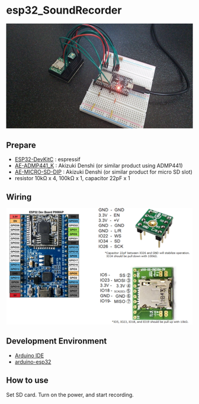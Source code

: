 # esp32_SoundRecorder
![board](doc/DSC_0074.JPG)

## Prepare
- [ESP32-DevKitC](https://www.espressif.com/en/products/hardware/esp32-devkitc/overview)  : espressif
- [AE-ADMP441_K](http://akizukidenshi.com/catalog/g/gK-06864/) : Akizuki Denshi (or similar product using ADMP441)
- [AE-MICRO-SD-DIP](http://akizukidenshi.com/catalog/g/gK-05488/) : Akizuki Denshi (or similar product for micro SD slot)
- resistor 10kΩ x 4, 100kΩ x 1, capacitor 22pF x 1

## Wiring
![wiring1](doc/wiring.png)

## Development Environment
- [Arduino IDE](https://www.arduino.cc/en/main/software)
- [arduino-esp32](https://github.com/espressif/arduino-esp32)

## How to use
Set SD card. Turn on the power, and start recording.

